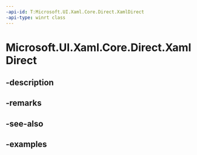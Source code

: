 ```yaml
---
-api-id: T:Microsoft.UI.Xaml.Core.Direct.XamlDirect
-api-type: winrt class
---
```


<!-- Class syntax.
public class XamlDirect : IStringable
-->

# Microsoft.UI.Xaml.Core.Direct.XamlDirect

## -description

## -remarks

## -see-also

## -examples

